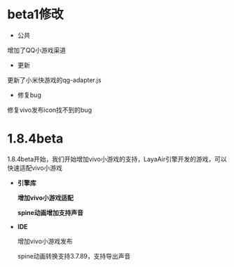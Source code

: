# beta1修改

- 公共

增加了QQ小游戏渠道

- 更新

更新了小米快游戏的qg-adapter.js

- 修复bug

修复vivo发布icon找不到的bug

# 1.8.4beta
1.8.4beta开始，我们开始增加vivo小游戏的支持，LayaAir引擎开发的游戏，可以快速适配vivo小游戏

- **引擎库**

  **增加vivo小游戏适配**
  
  **spine动画增加支持声音**
  

- **IDE**

  增加vivo小游戏发布
  
  spine动画转换支持3.7.89，支持导出声音
